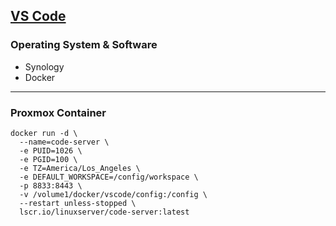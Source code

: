 ## [VS Code](https://github.com/linuxserver/docker-code-server)

### Operating System & Software
- Synology
- Docker

---

### Proxmox Container
```
docker run -d \
  --name=code-server \
  -e PUID=1026 \
  -e PGID=100 \
  -e TZ=America/Los_Angeles \
  -e DEFAULT_WORKSPACE=/config/workspace \
  -p 8833:8443 \
  -v /volume1/docker/vscode/config:/config \
  --restart unless-stopped \
  lscr.io/linuxserver/code-server:latest
```
